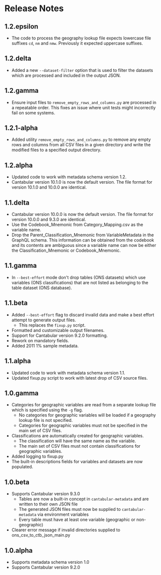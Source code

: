 Release Notes
=============

1.2.epsilon
-----------
- The code to process the geography lookup file expects lowercase file suffixes `cd`, `nm` and `nmw`.
  Previously it expected uppercase suffixes.

1.2.delta
-----------
- Added a new `--dataset-filter` option that is used to filter the datasets which are processed
  and included in the output JSON.

1.2.gamma
-----------
- Ensure input files to `remove_empty_rows_and_columns.py` are processed in a repeatable
  order. This fixes an issue where unit tests might incorrectly fail on some systems.

1.2.1-alpha
-----------
- Added utility `remove_empty_rows_and_columns.py` to remove any empty rows and
  columns from all CSV files in a given directory and write the modified files
  to a specified output directory.

1.2.alpha
---------
- Updated code to work with metadata schema version 1.2.
- Cantabular version 10.1.0 is now the default version. The file format for version 10.1.0 and
  10.0.0 are identical.

1.1.delta
---------
- Cantabular version 10.0.0 is now the default version. The file format for version 10.0.0 and
  9.3.0 are identical.
- Use the Codebook_Mnemonic from Category_Mapping.csv as the variable name.
- Drop the Parent_Classification_Mnemonic from VariableMetadata in the GraphQL schema. This
  information can be obtained from the codebook and its contents are ambiguous since a variable
  name can now be either the Classification_Mnemonic or Codebook_Mnemonic.

1.1.gamma
---------
- In `--best-effort` mode don't drop tables (ONS datasets) which use variables (ONS classifications) that
  are not listed as belonging to the table dataset (ONS database).

1.1.beta
--------
- Added `--best-effort` flag to discard invalid data and make a best effort
  attempt to generate output files.
  - This replaces the `fixup.py` script.
- Formatted and customizable output filenames.
- Support for Cantabular version 9.2.0 formatting.
- Rework on mandatory fields.
- Added 2011 1% sample metadata.

1.1.alpha
---------
- Updated code to work with metadata schema version 1.1.
- Updated fixup.py script to work with latest drop of CSV source files.

1.0.gamma
---------
- Categories for geographic variables are read from a separate lookup file which is specified
  using the `-g` flag.
  - No categories for geographic variables will be loaded if a geography lookup file is not
    specified.
  - Categories for geographic variables must not be specified in the main set of CSV files.
- Classifications are automatically created for geographic variables.
  - The classification will have the same name as the variable.
  - The main set of CSV files must not contain classifications for geographic variables.
- Added logging to fixup.py
- The built-in descriptions fields for variables and datasets are now populated.

1.0.beta
--------
- Supports Cantabular version 9.3.0
  - Tables are now a built-in concept in `cantabular-metadata` and are written to their own JSON file
  - The generated JSON files must now be supplied to `cantabular-metadata` via environment variables
  - Every table must have at least one variable (geographic or non-geographic)
- Clearer error message if invalid directories supplied to ons_csv_to_ctb_json_main.py

1.0.alpha
---------
- Supports metadata schema version 1.0
- Supports Cantabular version 9.2.0

